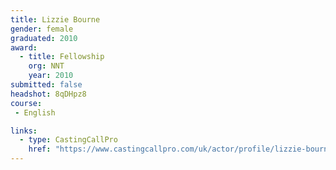 ```yaml
---
title: Lizzie Bourne
gender: female
graduated: 2010
award: 
  - title: Fellowship
    org: NNT
    year: 2010
submitted: false
headshot: 8qDHpz8
course:
 - English

links:
  - type: CastingCallPro
    href: "https://www.castingcallpro.com/uk/actor/profile/lizzie-bourne"
---
```


